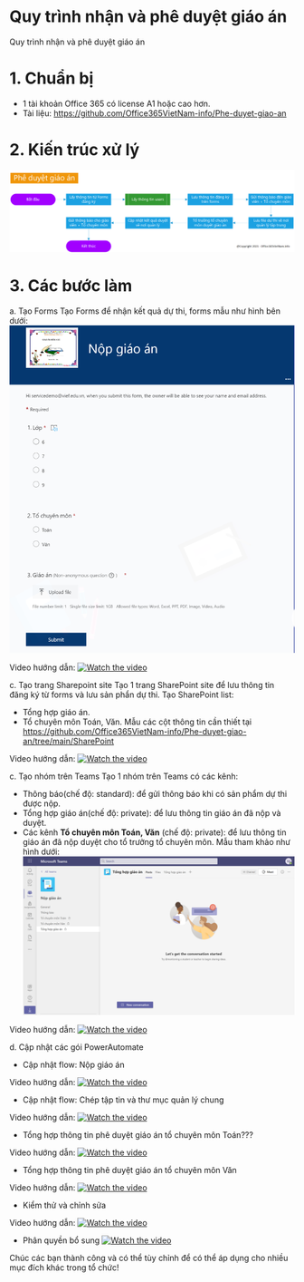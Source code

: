 # Quy trình nhận và phê duyệt giáo án
Quy trình nhận và phê duyệt giáo án

# 1. Chuẩn bị
- 1 tài khoản Office 365 có license A1 hoặc cao hơn.
- Tài liệu: https://github.com/Office365VietNam-info/Phe-duyet-giao-an

# 2. Kiến trúc xử lý
![alt text](https://github.com/Office365VietNam-info/Phe-duyet-giao-an/blob/main/Architecture/Architecture.png?raw=true)

# 3. Các bước làm
a. Tạo Forms
Tạo Forms để nhận kết quả dự thi, forms mẫu như hình bên dưới:
![alt text](https://github.com/Office365VietNam-info/Phe-duyet-giao-an/blob/main/Images/Forms.png?raw=true)

Video hướng dẫn:
[![Watch the video](https://img.youtube.com/vi/NHzyIHOkm1k/maxresdefault.jpg)](https://youtu.be/NHzyIHOkm1k)

c. Tạo trang Sharepoint site
Tạo 1 trang SharePoint site để lưu thông tin đăng ký từ forms và lưu sản phẩn dự thi.
Tạo SharePoint list: 
- Tổng hợp giáo án.
- Tổ chuyên môn Toán, Văn.
Mẫu các cột thông tin cần thiết tại https://github.com/Office365VietNam-info/Phe-duyet-giao-an/tree/main/SharePoint

Video hướng dẫn:
[![Watch the video](https://img.youtube.com/vi/ESS-wGbG1Tw/maxresdefault.jpg)](https://youtu.be/ESS-wGbG1Tw)

c. Tạo nhóm trên Teams
Tạo 1 nhóm trên Teams có các kênh:
- Thông báo(chế độ: standard): để gửi thông báo khi có sản phẩm dự thi được nộp.
- Tổng hợp giáo án(chế độ: private): để lưu thông tin giáo án đã nộp và duyệt.
- Các kênh **Tổ chuyên môn Toán, Văn** (chế độ: private): để lưu thông tin giáo án đã nộp duyệt cho tổ trưởng tổ chuyên môn.
Mẫu tham khảo như hình dưới:
![alt text](https://github.com/Office365VietNam-info/Phe-duyet-giao-an/blob/main/Images/Teams.png?raw=true)

Video hướng dẫn:
[![Watch the video](https://img.youtube.com/vi/17Vnce8bR3U/maxresdefault.jpg)](https://youtu.be/17Vnce8bR3U)

d. Cập nhật các gói PowerAutomate
- Cập nhật flow: Nộp giáo án

Video hướng dẫn:
[![Watch the video](https://img.youtube.com/vi/qSfdUHt7OLw/maxresdefault.jpg)](https://youtu.be/qSfdUHt7OLw)

- Cập nhật flow: Chép tập tin và thư mục quản lý chung

Video hướng dẫn:
[![Watch the video](https://img.youtube.com/vi/o_dVGseGH_0/maxresdefault.jpg)](https://youtu.be/o_dVGseGH_0)

- Tổng hợp thông tin phê duyệt giáo án tổ chuyên môn Toán???

Video hướng dẫn:
[![Watch the video](https://img.youtube.com/vi/_tmOmCL8t0s/maxresdefault.jpg)](https://youtu.be/o_dVGseGH_0)

- Tổng hợp thông tin phê duyệt giáo án tổ chuyên môn Văn

Video hướng dẫn:
[![Watch the video](https://img.youtube.com/vi/lKPZ4Go5cXg/maxresdefault.jpg)](https://youtu.be/lKPZ4Go5cXg)

- Kiểm thử và chỉnh sửa

Video hướng dẫn:
[![Watch the video](https://img.youtube.com/vi/ruFBcRq13ro/maxresdefault.jpg)](https://youtu.be/ruFBcRq13ro)

- Phân quyền bổ sung
[![Watch the video](https://img.youtube.com/vi/smzWwlMVOF0/maxresdefault.jpg)](https://youtu.be/smzWwlMVOF0)


Chúc các bạn thành công và có thể tùy chỉnh để có thể áp dụng cho nhiều mục đích khác trong tổ chức!
